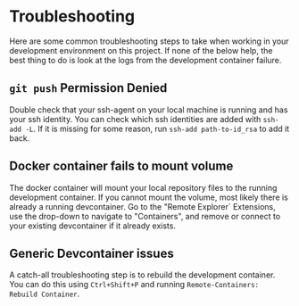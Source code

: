 # Troubleshooting
Here are some common troubleshooting steps to take when working in your development environment on this project. If none of the below help, the best thing to do is look at the logs from the development container failure.

## `git push` Permission Denied
Double check that your ssh-agent on your local machine is running and has your ssh identity. You can check which ssh identities are added with `ssh-add -L`. If it is missing for some reason, run `ssh-add path-to-id_rsa` to add it back.

## Docker container fails to mount volume
The docker container will mount your local repository files to the running development container. If you cannot mount the volume, most likely there is already a running devcontainer. Go to the "Remote Explorer` Extensions, use the drop-down to navigate to "Containers", and remove or connect to your existing devcontainer if it already exists.

## Generic Devcontainer issues
A catch-all troubleshooting step is to rebuild the development container. You can do this using `Ctrl+Shift+P` and running `Remote-Containers: Rebuild Container`.

